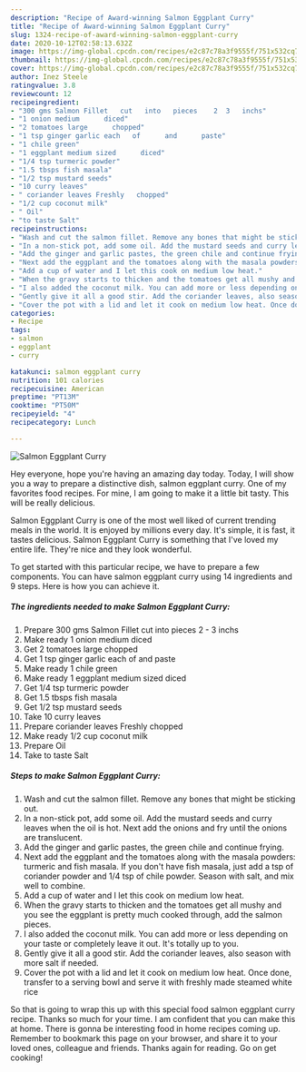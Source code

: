 ```yaml
---
description: "Recipe of Award-winning Salmon Eggplant Curry"
title: "Recipe of Award-winning Salmon Eggplant Curry"
slug: 1324-recipe-of-award-winning-salmon-eggplant-curry
date: 2020-10-12T02:58:13.632Z
image: https://img-global.cpcdn.com/recipes/e2c87c78a3f9555f/751x532cq70/salmon-eggplant-curry-recipe-main-photo.jpg
thumbnail: https://img-global.cpcdn.com/recipes/e2c87c78a3f9555f/751x532cq70/salmon-eggplant-curry-recipe-main-photo.jpg
cover: https://img-global.cpcdn.com/recipes/e2c87c78a3f9555f/751x532cq70/salmon-eggplant-curry-recipe-main-photo.jpg
author: Inez Steele
ratingvalue: 3.8
reviewcount: 12
recipeingredient:
- "300 gms Salmon Fillet   cut   into   pieces    2  3   inchs"
- "1 onion medium      diced"
- "2 tomatoes large      chopped"
- "1 tsp ginger garlic each   of      and      paste"
- "1 chile green"
- "1 eggplant medium sized      diced"
- "1/4 tsp turmeric powder"
- "1.5 tbsps fish masala"
- "1/2 tsp mustard seeds"
- "10 curry leaves"
- " coriander leaves Freshly   chopped"
- "1/2 cup coconut milk"
- " Oil"
- "to taste Salt"
recipeinstructions:
- "Wash and cut the salmon fillet. Remove any bones that might be sticking out."
- "In a non-stick pot, add some oil. Add the mustard seeds and curry leaves when the oil is hot. Next add the onions and fry until the onions are translucent."
- "Add the ginger and garlic pastes, the green chile and continue frying."
- "Next add the eggplant and the tomatoes along with the masala powders: turmeric and fish masala. If you don&#39;t have fish masala, just add a tsp of coriander powder and 1/4 tsp of chile powder. Season with salt, and mix well to combine."
- "Add a cup of water and I let this cook on medium low heat."
- "When the gravy starts to thicken and the tomatoes get all mushy and you see the eggplant is pretty much cooked through, add the salmon pieces."
- "I also added the coconut milk. You can add more or less depending on your taste or completely leave it out. It&#39;s totally up to you."
- "Gently give it all a good stir. Add the coriander leaves, also season with more salt if needed."
- "Cover the pot with a lid and let it cook on medium low heat. Once done, transfer to a serving bowl and serve it with freshly made steamed white rice"
categories:
- Recipe
tags:
- salmon
- eggplant
- curry

katakunci: salmon eggplant curry 
nutrition: 101 calories
recipecuisine: American
preptime: "PT13M"
cooktime: "PT50M"
recipeyield: "4"
recipecategory: Lunch

---
```



![Salmon Eggplant Curry](https://img-global.cpcdn.com/recipes/e2c87c78a3f9555f/751x532cq70/salmon-eggplant-curry-recipe-main-photo.jpg)

Hey everyone, hope you're having an amazing day today. Today, I will show you a way to prepare a distinctive dish, salmon eggplant curry. One of my favorites food recipes. For mine, I am going to make it a little bit tasty. This will be really delicious.



Salmon Eggplant Curry is one of the most well liked of current trending meals in the world. It is enjoyed by millions every day. It's simple, it is fast, it tastes delicious. Salmon Eggplant Curry is something that I've loved my entire life. They're nice and they look wonderful.


To get started with this particular recipe, we have to prepare a few components. You can have salmon eggplant curry using 14 ingredients and 9 steps. Here is how you can achieve it.

<!--inarticleads1-->

##### The ingredients needed to make Salmon Eggplant Curry:

1. Prepare 300 gms Salmon Fillet   cut   into   pieces    2 - 3   inchs
1. Make ready 1 onion medium      diced
1. Get 2 tomatoes large      chopped
1. Get 1 tsp ginger garlic each   of      and      paste
1. Make ready 1 chile green
1. Make ready 1 eggplant medium sized      diced
1. Get 1/4 tsp turmeric powder
1. Get 1.5 tbsps fish masala
1. Get 1/2 tsp mustard seeds
1. Take 10 curry leaves
1. Prepare  coriander leaves Freshly   chopped
1. Make ready 1/2 cup coconut milk
1. Prepare  Oil
1. Take to taste Salt




<!--inarticleads2-->

##### Steps to make Salmon Eggplant Curry:

1. Wash and cut the salmon fillet. Remove any bones that might be sticking out.
1. In a non-stick pot, add some oil. Add the mustard seeds and curry leaves when the oil is hot. Next add the onions and fry until the onions are translucent.
1. Add the ginger and garlic pastes, the green chile and continue frying.
1. Next add the eggplant and the tomatoes along with the masala powders: turmeric and fish masala. If you don&#39;t have fish masala, just add a tsp of coriander powder and 1/4 tsp of chile powder. Season with salt, and mix well to combine.
1. Add a cup of water and I let this cook on medium low heat.
1. When the gravy starts to thicken and the tomatoes get all mushy and you see the eggplant is pretty much cooked through, add the salmon pieces.
1. I also added the coconut milk. You can add more or less depending on your taste or completely leave it out. It&#39;s totally up to you.
1. Gently give it all a good stir. Add the coriander leaves, also season with more salt if needed.
1. Cover the pot with a lid and let it cook on medium low heat. Once done, transfer to a serving bowl and serve it with freshly made steamed white rice




So that is going to wrap this up with this special food salmon eggplant curry recipe. Thanks so much for your time. I am confident that you can make this at home. There is gonna be interesting food in home recipes coming up. Remember to bookmark this page on your browser, and share it to your loved ones, colleague and friends. Thanks again for reading. Go on get cooking!
